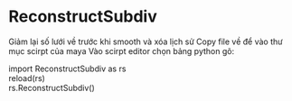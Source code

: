 # ReconstructSubdiv
Giảm lại số lưới về trước khi smooth và xóa lịch sử
Copy file về để vào thư mục scirpt của maya
Vào scirpt editor chọn bảng python gõ:

import ReconstructSubdiv as rs\
reload(rs)\
rs.ReconstructSubdiv()
